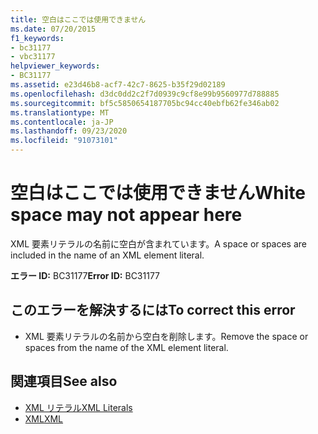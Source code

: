 ```yaml
---
title: 空白はここでは使用できません
ms.date: 07/20/2015
f1_keywords:
- bc31177
- vbc31177
helpviewer_keywords:
- BC31177
ms.assetid: e23d46b8-acf7-42c7-8625-b35f29d02189
ms.openlocfilehash: d3dc0dd2c2f7d0939c9cf8e99b9560977d788885
ms.sourcegitcommit: bf5c5850654187705bc94cc40ebfb62fe346ab02
ms.translationtype: MT
ms.contentlocale: ja-JP
ms.lasthandoff: 09/23/2020
ms.locfileid: "91073101"
---
```

# <a name="white-space-may-not-appear-here"></a><span data-ttu-id="2deac-102">空白はここでは使用できません</span><span class="sxs-lookup"><span data-stu-id="2deac-102">White space may not appear here</span></span>

<span data-ttu-id="2deac-103">XML 要素リテラルの名前に空白が含まれています。</span><span class="sxs-lookup"><span data-stu-id="2deac-103">A space or spaces are included in the name of an XML element literal.</span></span>  
  
 <span data-ttu-id="2deac-104">**エラー ID:** BC31177</span><span class="sxs-lookup"><span data-stu-id="2deac-104">**Error ID:** BC31177</span></span>  
  
## <a name="to-correct-this-error"></a><span data-ttu-id="2deac-105">このエラーを解決するには</span><span class="sxs-lookup"><span data-stu-id="2deac-105">To correct this error</span></span>  
  
- <span data-ttu-id="2deac-106">XML 要素リテラルの名前から空白を削除します。</span><span class="sxs-lookup"><span data-stu-id="2deac-106">Remove the space or spaces from the name of the XML element literal.</span></span>  
  
## <a name="see-also"></a><span data-ttu-id="2deac-107">関連項目</span><span class="sxs-lookup"><span data-stu-id="2deac-107">See also</span></span>

- [<span data-ttu-id="2deac-108">XML リテラル</span><span class="sxs-lookup"><span data-stu-id="2deac-108">XML Literals</span></span>](../language-reference/xml-literals/index.md)
- [<span data-ttu-id="2deac-109">XML</span><span class="sxs-lookup"><span data-stu-id="2deac-109">XML</span></span>](../programming-guide/language-features/xml/index.md)

